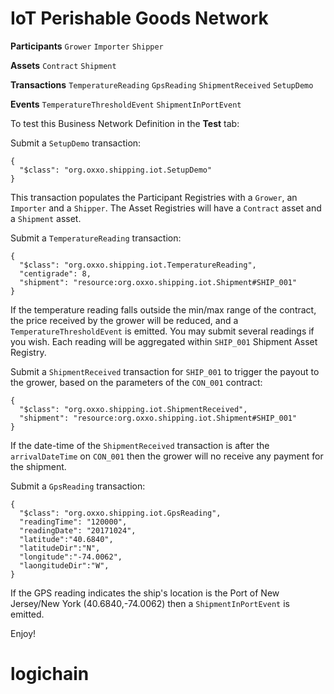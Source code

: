 # IoT Perishable Goods Network



**Participants**
`Grower` `Importer` `Shipper`

**Assets**
`Contract` `Shipment`

**Transactions**
`TemperatureReading` `GpsReading` `ShipmentReceived` `SetupDemo`

**Events**
`TemperatureThresholdEvent` `ShipmentInPortEvent`

To test this Business Network Definition in the **Test** tab:

Submit a `SetupDemo` transaction:

```
{
  "$class": "org.oxxo.shipping.iot.SetupDemo"
}
```

This transaction populates the Participant Registries with a `Grower`, an `Importer` and a `Shipper`. The Asset Registries will have a `Contract` asset and a `Shipment` asset.

Submit a `TemperatureReading` transaction:

```
{
  "$class": "org.oxxo.shipping.iot.TemperatureReading",
  "centigrade": 8,
  "shipment": "resource:org.oxxo.shipping.iot.Shipment#SHIP_001"
}
```

If the temperature reading falls outside the min/max range of the contract, the price received by the grower will be reduced, and a `TemperatureThresholdEvent` is emitted. You may submit several readings if you wish. Each reading will be aggregated within `SHIP_001` Shipment Asset Registry.

Submit a `ShipmentReceived` transaction for `SHIP_001` to trigger the payout to the grower, based on the parameters of the `CON_001` contract:

```
{
  "$class": "org.oxxo.shipping.iot.ShipmentReceived",
  "shipment": "resource:org.oxxo.shipping.iot.Shipment#SHIP_001"
}
```

If the date-time of the `ShipmentReceived` transaction is after the `arrivalDateTime` on `CON_001` then the grower will no receive any payment for the shipment.

Submit a `GpsReading` transaction:

```
{
  "$class": "org.oxxo.shipping.iot.GpsReading",
  "readingTime": "120000",
  "readingDate": "20171024",
  "latitude":"40.6840",
  "latitudeDir":"N",
  "longitude":"-74.0062",
  "laongitudeDir":"W",
}
```

If the GPS reading indicates the ship's location is the Port of New Jersey/New York (40.6840,-74.0062) then a `ShipmentInPortEvent` is emitted.

Enjoy!
# logichain
